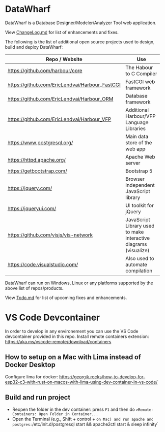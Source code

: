 # DataWharf
DataWharf is a Database Designer/Modeler/Analyzer Tool web application.  

View [ChangeLog.md](ChangeLog.md) for list of enhancements and fixes.

The following is the list of additional open source projects used to design, build and deploy DataWharf:

| Repo / Website  | Use |
| ------------- | ------------- |
| https://github.com/harbour/core                | The Habour to C Compiler |
| https://github.com/EricLendvai/Harbour_FastCGI | FastCGI web framework |
| https://github.com/EricLendvai/Harbour_ORM     | Database framework |
| https://github.com/EricLendvai/Harbour_VFP     | Additional Harbour/VFP Language Libraries |
| https://www.postgresql.org/                    | Main data store of the web app |
| https://httpd.apache.org/                      | Apache Web server |
| https://getbootstrap.com/                      | Bootstrap 5 |
| https://jquery.com/                            | Browser independent JavaScript library |
| https://jqueryui.com/                          | UI toolkit for jQuery |
| https://github.com/visjs/vis-network           | JavaScript Library used to make interactive diagrams (visualize) |
| https://code.visualstudio.com/                 | Also used to automate compilation |

DataWharf can run on Windows, Linux or any platforms supported by the above list of repos/products.

View [Todo.md](Todo.md) for list of upcoming fixes and enhancements.

# VS Code Devcontainer
In order to develop in any environement you can use the VS Code devcontainer provided in this repo.
Install remote containers extension: https://aka.ms/vscode-remote/download/containers

## How to setup on a Mac with Lima instead of Docker Desktop
Configure lima for docker: https://georgik.rocks/how-to-develop-for-esp32-c3-with-rust-on-macos-with-lima-using-dev-container-in-vs-code/

## Build and run project
- Reopen the folder in the dev container: press `F1` and then do `>Remote-Containers: Open Folder in Container...`
- Open the Terminal (e.g., Shift + control + ` on Mac) and run apache and postgres:
`/etc/init.d/postgresql start && apache2ctl start & sleep infinity`

